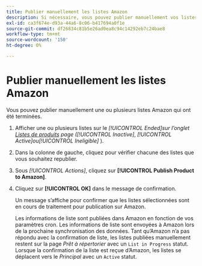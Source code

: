 ```yaml
---
title: Publier manuellement les listes Amazon
description: Si nécessaire, vous pouvez publier manuellement vos listes Amazon terminées à partir de votre administrateur Commerce.
exl-id: ca3f674e-d93a-44a6-8c06-b417694a0f1e
source-git-commit: df26834c81b5e26ad0ea8c94c14292eb7c24bae8
workflow-type: tm+mt
source-wordcount: '150'
ht-degree: 0%

---
```


# Publier manuellement les listes Amazon

Vous pouvez publier manuellement une ou plusieurs listes Amazon qui ont été terminées.

1. Afficher une ou plusieurs listes sur le _[!UICONTROL Ended]_sur l’onglet [Listes de produits](./managing-product-listings.md) page (_[!UICONTROL Inactive]_, _[!UICONTROL Active]_ou_[!UICONTROL Ineligible]_ ).

1. Dans la colonne de gauche, cliquez pour vérifier chacune des listes que vous souhaitez republier.

1. Sous _[!UICONTROL Actions]_, cliquez sur **[!UICONTROL Publish Product to Amazon]**.

1. Cliquez sur **[!UICONTROL OK]** dans le message de confirmation.

   Un message s’affiche pour confirmer que les listes sélectionnées sont en cours de traitement pour publication sur Amazon.

   Les informations de liste sont publiées dans Amazon en fonction de vos paramètres cron. Les informations de liste sont envoyées à Amazon lors de la prochaine synchronisation des données. Tant qu’Amazon n’a pas répondu avec la confirmation de liste, les listes publiées manuellement restent sur la page _Prêt à répertorier_ avec un `List in Progress` statut. Lorsque la confirmation de la liste est reçue d’Amazon, les listes se déplacent vers le _Principal_ avec un `Active` statut.
